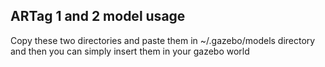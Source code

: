 ## ARTag 1 and 2 model usage

Copy these two directories and paste them in ~/.gazebo/models directory and then you can simply insert them in your gazebo world
